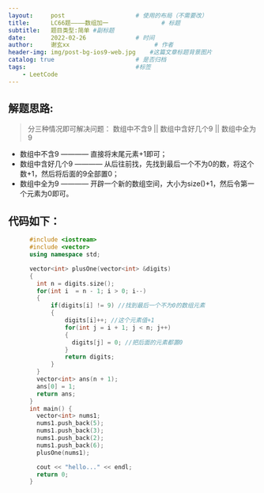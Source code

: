 ```yaml
---
layout:     post   				    # 使用的布局（不需要改）
title:      LC66题————数组加一				# 标题 
subtitle:   题目类型:简单 #副标题
date:       2022-02-26 				# 时间
author:     谢玄xx						# 作者
header-img: img/post-bg-ios9-web.jpg 	#这篇文章标题背景图片
catalog: true 						# 是否归档
tags:								#标签
    - LeetCode
---
```


## 解题思路:
> 分三种情况即可解决问题：
数组中不含9 || 数组中含好几个9 || 数组中全为9
* 数组中不含9 ———— 直接将末尾元素+1即可；
* 数组中含好几个9 ———— 从后往前找，先找到最后一个不为0的数，将这个数+1，然后将后面的9全部置0；
* 数组中全为9 ———— 开辟一个新的数组空间，大小为size()+1，然后令第一个元素为0即可。

## 代码如下：
```CPP
	  #include <iostream>
	  #include <vector>
	  using namespace std;

	  vector<int> plusOne(vector<int> &digits)
	  {
		int n = digits.size();
		for(int i  = n - 1; i > 0; i--)
		{
			if(digits[i] != 9) //找到最后一个不为0的数组元素
			{
				digits[i]++; //这个元素值+1
				for(int j = i + 1; j < n; j++)
				{
				  digits[j] = 0; //把后面的元素都置0
				}
				return digits;
			}
		}
		vector<int> ans(n + 1);
		ans[0] = 1;
		return ans;
	  }
	  int main() {
		vector<int> nums1;
		nums1.push_back(5);
		nums1.push_back(3);
		nums1.push_back(2);
		nums1.push_back(6);
		plusOne(nums1);

		cout << "hello..." << endl;
		return 0;
	  }
